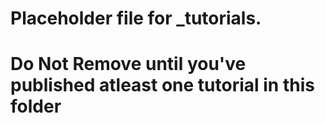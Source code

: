 # Placeholder file for _tutorials.
# Do Not Remove until you've published atleast one tutorial in this folder
